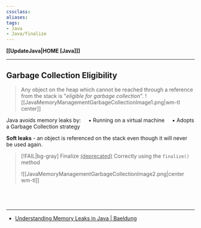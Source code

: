 ```yaml
---
cssclass:
aliases:
tags:
- Java
- Java/finalize
---
```

**[[UpdateJava|HOME [Java]]]**

---
## Garbage Collection Eligibility
> Any object on the heap which cannot be reached through a reference from the stack is "*eligible for garbage collection*".
> ![[JavaMemoryManagementGarbageCollectionImage1.png|wm-tl center]]

Java avoids memory leaks by:
$\quad$▪ Running on a virtual machine
$\quad$▪ Adopts a Garbage Collection strategy

**Soft leaks** - an object is referenced on the stack even though it will never be used again.

>[!FAIL|bg-gray] Finalize <u>(deprecated)</u>
> Correctly using the `finalize()` method
> 
> ![[JavaMemoryManagementGarbageCollectionImage2.png|center wm-tl]]


<br>

# 
---
- [Understanding Memory Leaks in Java | Baeldung](https://www.baeldung.com/java-memory-leaks)